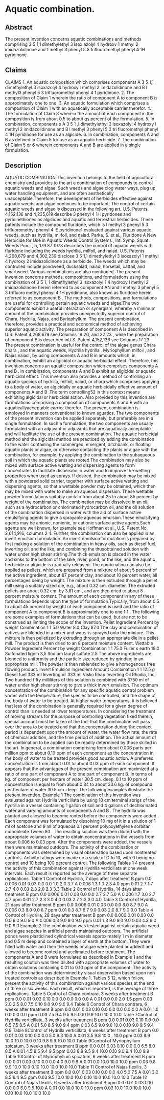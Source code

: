 # Aquatic combination.

## Abstract
The present invention concerns aquatic combinations and methods comprising 3 5 1,1 dimethylethyl 3 isox azolyl 4 hydroxv 1 methyl 2 imidazolidinone and 1 methyl 3 phenyl 5 3 trifluoromethyl phenyl 4 1H pyridinone.

## Claims
CLAIMS 1. An aquatic composition which comprises components A 3 5 1,1 dimethylethyl 3 isoxazolyl 4 hydroxy l methyl 2 imidazolidinone and B l methyl3 phenyl 5 3 trifluoromethyl phenyl 4 1 pyridinone. 2. The composition of Claim 1 wherein the ratio of component A to component B is approximately one to one. 3. An aquatic formulation which comprises a composition of Claim 1 with an aquatically acceptable carrier therefor. 4. The formulation of Claim 3 wherein the amount of each component in the composition is from about 0.5 to about qs percent of the formulation. 5. In combination, components s A 3 5 1 ,l dimethylethyl 3 isoxazolyl 4 hydroxy l methyl 2 imidazolidinone and B l methyl 3 phenyl 5 3 tri fluoromethyl phenyl 4 1H pyridinone for use as an algicide. 6. In combination, components A and B as defined in Claim 5 for use as an aquatic herbicide. 7. The combination of Claim 5 or 6 wherein components A and B are applied in a single formulation.

## Description
AQUATIC COMBINATION This invention belongs to the field of agricultural chemistry and provides to the art a combination of compounds to control aquatic weeds and algae. Such weeds and algae clog water ways, plug up water handling equipment, and are often aesthetically unacceptable.Therefore, the development of herbicides effective against aquatic weeds and algae continues to be important. The control of certain aquatic weeds and algae is discussed in the following art. U.S. Patents 4,152,136 and 4,235,619 describe 3 phenyl 4 1H pyridones and pyridinethiones as algicides and aquatic and terrestrial herbicides. These patents include the compound fluridone, which is l methyl 3 phenyl 5 3 trifluoromethyl phenyl 4 lE pyridinone1 evaluated against various aquatic weeds, such as hydrilla, milfoil, and naiad. Parka, S. et al., Fluridone A New Herbicide for Use in Aquatic Weeds Control Systems , Int. Symp. Squat. Weeds Proc. , 5, 179 87 1978 describes the control of aquatic weeds with fluridone including the weeds hydrilia, milfoil, and naiad. U.S. Patents 4,268,679 and 4,302,239 disclose 3 5 1,1 dimethylethyl 3 isoxazolyl 1 methyl 4 hydroxy 2 imidazolidinone as a herbicide. The weeds which may be controlled include pondweed, ducksalad, naiad, horsetail, cattail, and smartweed. Various combinations are also mentioned. The present invention concerns methods, compositions, and formulations using the combination of 3 5 1, 1 dimethylethyl 3 isoxazolyl 1 4 hydroxy l methyl 2 imidazolidinone herein referred to as component AN and l methyl 3 phenyl 5 3 trifluoro methyl phenyl 4 1H pyridinone, also known as fluridone herein referred to as component B . The methods, compositions, and formulations are useful for controlling certain aquatic weeds and algae.The two components exhibit a useful interaction or synergism, whereby a minimum amount of the combination provides unexpectedly superior control of Chara, Hydrilla, Najas, and Byriophyllum. The present combination, therefore, provides a practical and economical method of achieving superior aquatic activity. The preparation of component A is described in U.S. Patent 4,268,679 see Columns 18 20, and 22 23 , while the preparation of component B is described inU.S. Patent 4,152,136 see Columns 17 23 . The present combination is useful for the control of the algae genus Chara chara , and the aquatic weeds, Hydrilla hydrilla , Myriophyllum milfoil , and Najas naiad , by using components A and B in amounts which, in combination, exhibit an aligicidal or aquatic herbicidal effect. Therefore, this invention concerns an aquatic composition which comprises components A and B . In combination, components A and B exhibit an aligicidal or aquatic herbicidal effect. This invention also provides a method of controlling an aquatic species of hydrilla, milfoil, naiad, or chara which comprises applying to a body of water, an algicidally or aquatic herbicidally effective amount of components A and B .The term controlling52 in this context means exhibiting algicidal or herbicidal action. Also provided by this invention are formulations comprising a composition of components A and B with an aquaticallyacceptable carrier therefor. The present combination is employed in manners conventional to known aguatics. The two components of the present invention can be applied separately, but preferably are in a single formulation. In such a formulation, the two components are usually formulated with an adjuvant or adjuvants that are aquatically acceptable and will facilitate the use of the present combination. The aquatic herbicidal method ahd the algicidal method are practiced by adding the combination to the water containing the submerged, emergent, ditchbank, or floating aquatic plants or algae, or otherwise contacting the plants or algae with the combination, for example, by applying the combination to the subaqueous soil in which the aquatic plants are rooted.The combination may also be mixed with surface active wetting and dispersing agents to form concentrates to facilitate dispersion in water and to improve the wetting properties when used as sprays. If desired, the combination may be mixed with a powdered solid carrier, together with surface active wetting and dispersing agents, so that a wettable powder may be obtained, which then may be mixed with water to make an aqueous dispersion. These wettable powder formu lations suitably contain from about 25 to about 85 percent by weight of the combination. The combination may be dissolved in an oil, such as a hydrocarbon or chlorinated hydrocarbon oil, and the oil solution of the combination dispersed in water with the aid of surface active emulsifying agents to give a sprayable aqueous emulsion.These emulsifying agents may be anionic, nonionic, or cationic surface active agents.Such agents are well known, for example see Hoffman et al., U.S. Patent No. 2,614,916, columns 2 4. Further, the combination can also be applied in an invert emulsion formulation. An invert emulsion formulation is prepared by first making a solution of the combination in heavy oils, such as diesel fuel, inverting oil, and the like, and combining the thusobtained solution with water under high shear stirring.The thick emulsion is placed in the water and sinks to the bottom of the lake, river, pond, or the like, and the aquatic herbicide or algicide is gradually released. The combination can also be applied as pellets, which are prepared from a mixture of about 5 percent of the active ingredient, about 87 percent clay, and about 10 percent water, all percentages being by weight. The mixture is then extruded through a pellet mill using a suitably sized die, e.g., about 0.32 cm. diameter. The extruded pellets are about 0.32 cm. by 3.81 cm., and are then dried to about 8 percent moisture content. The amount of each component in any of these formulations depends upon the type of formulation.Typically, from about 0.5 to about 45 percent by weight of each component is used and the ratio of component A to component B is approximately one to one 1 1 . The following are some examples of formulations that can be used, but are not to be construed as limiting the scope of the invention. Pellet Ingredient Percent by weight Combination 1 1 5.0 Water 8.0 Clay 87.0 The clay and combination of actives are blended in a mixer and water is sprayed onto the mixture. This mixture is then pelletized by extruding through an appropriate die in a pellet mill. The product is then dried to an 8 percent moisture content. Wettable Powder Ingredient Percent by weight Combination 1 1 75.0 Fuller s earth 19.0 Sulfonated lignin 3,5 Sodium lauryl sulfate 2.5 The above ingredients are blended to uniformity and the particle size reduced by grinding in an appropriate mill. The powder is then reblended to give a homogenous free flowing product. Invert Emulsion Ingredient Amount Combination 1 1 12.5 g Diesel fuel 333 ml Inverting oil 333 ml Visko Rhap Inverting Oil Rhodia, Inc. Two hundred fifty milliliters of this solution is combined with 3750 ml of water under high shear stirring to give a thick invert emulsion. The optimum concentration of the combination for any specific aquatic control problem varies with the temperature, the species to be controlled, and the shape of the body of water to be treated. At higher water temperatures, it is believed that less of the combination is generally required for a given degree of control than is needed at lower temperatures. In considering the treatment of moving streams for the purpose of controlling vegetation fixed therein, special account must be taken of the fact that the combination will pass over the area to be treated and that the concentration during the contact period is dependent upon the amount of water, the water flow rate, the rate of chemical addition, and the time period of addition. The actual amount of the combination to be applied can be readily determined by those skilled in the art. In general, a combination comprising from about 0.006 parts per million ppm to about 0.10 ppm of each component as the concentration in the body of water to be treated provides good aquatic action. A preferred concentration is from about 0.01 to about 0.03 ppm of each component. It appears that the advantages of the present combination are maximized at a ratio of one part of component A to one part of component B. In terms of kg. of component per hectare of water 30.5 cm. deep, 0.1 to 10 ppm of concentration is equal to from about 0.34 to about 33.6 kg. of compound per hectare of water 30.5 cm. deep. The following examples illustrate the present invention. Example 1 The combination of this invention was evaluated against Hydrilla verticillata by using 10 cm terminal sprigs of the hydrilla in a vessel containing 1 gallon of soil and 4 gallons of dechlorinated water and varying amounts of components A and B . The hydrilla was planted and allowed to become rooted before the components were added. Each component was formulated by dissolving 10 mg of it in a solution of 1 ml of acetone and 9 ml of aqueous 0.1 percent polyoxyethylene sorbitan monooleate Tween 80 . The resulting solution was then diluted with the appropriate volumes of water to obtain concentrations in the vessels from about 0.006 to 0.03 ppm. After the components were added, the vessels then were maintained outdoors. The activity of the combination or components was determined by visual observation based upon nontreated controls. Activity ratings were made on a scale of O to 10, with 0 being no control and 10 being 100 percent control. The following Tables 1 4 present the activity of this combination against Hydrilla verticillata at one week intervals. Each result is reported as the average of three separate replications. Table 1 Control of Hydrilla, 7 days after treatment B ppm 0.0 0.006 0.01 0.03 0.0 0.0 1.0 2.0 3.7 A 0.006 1.3 1.0 2.3 4.0 ppm 0.01 2.7 1.7 2.7 4.0 0.03 2.3 2.0 2.3 3.3 Table 2 Control of Hydrilla, 14 days after treatment B ppm 0.0 0.006 0.01 0.03 0.0 0.0 2.7 3.7 5.0 A 0.006 1.7 3.0 2.7 4.7 ppm 0.01 2.7 2.3 3.0 4.0 0.03 2.7 2.3 3.0 4.0 Table 3 Control of Hydrilla, 21 days after treatment B ppm 0.0 0.006 0.01 0.03 0.0 0.0 8.0 8.7 9.0 A 0.006 0.3 8.0 9.0 8.7 ppm 0.01 0.3 8.7 8.7 9.0 0.03 2.0 8.7 9.0 9.0 Table 4 Control of Hydrilla, 28 days after treatment B ppm 0.0 0.006 0.01 0.03 0.0 0.0 9.0 9.0 9.0 A 0.006 0.3 9.0 9.0 9.0 ppm 0.01 1.3 9.0 9.0 9.0 0.03 4.3 9.0 9.0 9.0 Example 2 The combination was tested against certain aquatic weed and algae sepcies in artificial ponds maintained outdoors. The artificial ponds were plasticlined cylindrical vessels approximately 1 m in diameter and 0.5 m deep and contained a layer of earth at the bottom. They were filled with water and then the weeds or algae were planted or added1 and allowed to become rooted and acclimated before treatment. The components A and B were formulated as described in Example 1 and the resulting solution was then diluted with appropriate volumes of water to obtain solutions containing 0.01 to 0.10 ppm of the component. The activity of the combination was determined by visual observation based upon non treated controls as described in Example 1. Tables 5 12, which follow, present the activity of this combination against various species at the end of three or six weeks. Each result, which is reported, is the average of three replications. Table 5 Control of Chara contrara, 3 weeks after treatment B ppm 0.0 0.01 0.03 0.10 0.0 0.0 0.0 0.0 0.0 A 0.01 0.0 0.0 2.0 1.5 ppm 0.03 2.0 2.5 8.0 7.5 0.10 9.0 9.0 9.0 9.4 Table 6 Control of Chara contrara, 6 weeks after treatment B ppm 0.0 0.01 0.03 0.10 0.0 0.0 0.0 0.0 0.0 A 0.01 1.0 0.0 0.0 0.0 ppm 0.03 7.5 9.4 9.5 9.5 0.10 9.9 10.0 10.0 10.0 Table 7Control of Hydrilla verticillata, 3 weeks after treatment B ppm 0.0 0.01 0.03 0.10 0.0 0.0 6.5 7.5 8.5 A 0.01 5.0 8.5 9.0 9.4 ppm 0.03 6.5 9.0 9.0 10.0 0.10 9.0 9.5 9.4 9.9 Table 8Control of Hydrilla verticillata, 6 weeks after treatment B ppm 0.0 0.01 0.03 0.10 0.0 0.0 5.0 9.3 10.0 A 0.01 3.5 9.8 10.0 , 10.0 ppm 0.03 8.9 10.0 10.0 10.0 0.10 9.8 9.9 10.0 10.0 Table 9Control of Myriophyllum spicatum, 3 weeks after treatment B ppm 0.0 0.01 0.03 0.10 0.0 0.0 6.5 8.0 8.5 A 0.01 4.5 8.5 9.4 9.5 ppm 0.03 8.8 9.5 9.4 10.0 0.10 9.0 9.4 10.0 9.9 Table 10Control of Myriophyllum spicatum, 6 weeks after treatment B ppm 0.0 0.01 0.03 0.10 0.0 0.0 4.0 9.0 9.8 A 0.01 0.0 10.0 10.0 10.0 ppm 0.03 9.8 9.9 10.0 10.0 0.10 10.0 10.0 10.0 10.0 Table 11 Control of Najas flexilis, 3 weeks after treatment B ppm 0.0 0.01 0.03 0.10 0.0 0.0 4.0 5.0 7.5 A 0.01 3.0 8.5 9.4 9.5 ppm 0.03 9.5 10.0 10.0 10.0 0.10 10.0 10.0 10.0 10.0 Table 12 Control of Najas flexilis, 6 weeks after treatment B ppm 0.0 0.01 0.03 0.10 0.0 0.0 6.0 9.5 10.0 A 0.01 0.0 10.0 10.0 10.0 ppm 0.03 10.0 10.0 10.0 10.0 0.10 10.0 10.0 10.0 10.0